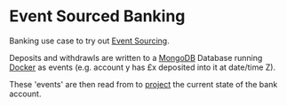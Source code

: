 Event Sourced Banking
==============

Banking use case to  try out [Event Sourcing](https://www.youtube.com/watch?v=JHGkaShoyNs).

Deposits and withdrawls are written to a [MongoDB](https://www.mongodb.com/) Database running [Docker](https://www.docker.com/) as events (e.g. account y has £x deposited into it at date/time Z).

These 'events' are then read from to [project](https://www.youtube.com/watch?v=JHGkaShoyNs) the current state of the bank account.
